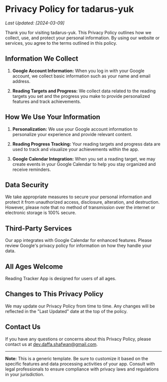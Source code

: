 # Privacy Policy for tadarus-yuk

*Last Updated: [2024-03-09]*

Thank you for visiting tadarus-yuk. This Privacy Policy outlines how we collect, use, and protect your personal information. By using our website or services, you agree to the terms outlined in this policy.

## Information We Collect

1. **Google Account Information:** When you log in with your Google account, we collect basic information such as your name and email address.

2. **Reading Targets and Progress:** We collect data related to the reading targets you set and the progress you make to provide personalized features and track achievements.

## How We Use Your Information

1. **Personalization:** We use your Google account information to personalize your experience and provide relevant content.

2. **Reading Progress Tracking:** Your reading targets and progress data are used to track and visualize your achievements within the app.

3. **Google Calendar Integration:** When you set a reading target, we may create events in your Google Calendar to help you stay organized and receive reminders.

## Data Security

We take appropriate measures to secure your personal information and protect it from unauthorized access, disclosure, alteration, and destruction. However, please note that no method of transmission over the internet or electronic storage is 100% secure.

## Third-Party Services

Our app integrates with Google Calendar for enhanced features. Please review Google's privacy policy for information on how they handle your data.

## All Ages Welcome

Reading Tracker App is designed for users of all ages.

## Changes to This Privacy Policy

We may update our Privacy Policy from time to time. Any changes will be reflected in the "Last Updated" date at the top of the policy.

## Contact Us

If you have any questions or concerns about this Privacy Policy, please contact us at dev.daffa.shafwan@gmail.com.

---
**Note:** This is a generic template. Be sure to customize it based on the specific features and data processing activities of your app. Consult with legal professionals to ensure compliance with privacy laws and regulations in your jurisdiction.
